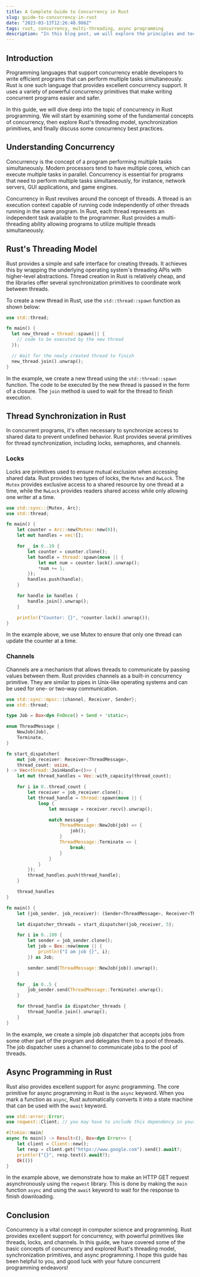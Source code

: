 ```yaml
---
title: A Complete Guide to Concurrency in Rust
slug: guide-to-concurrency-in-rust
date: "2023-03-13T12:26:40.986Z"
tags: rust, concurrency, multi-threading, async programming
description: "In this blog post, we will explore the principles and techniques of concurrency in Rust programming. We will cover the basic concepts of concurrency, the different types of threads used in Rust for concurrent programming, synchronization primitives, and best practices for writing highly concurrent programs."
---
```


## Introduction

Programming languages that support concurrency enable developers to write efficient programs that can perform multiple tasks simultaneously. Rust is one such language that provides excellent concurrency support. It uses a variety of powerful concurrency primitives that make writing concurrent programs easier and safer.

In this guide, we will dive deep into the topic of concurrency in Rust programming. We will start by examining some of the fundamental concepts of concurrency, then explore Rust's threading model, synchronization primitives, and finally discuss some concurrency best practices.

## Understanding Concurrency

Concurrency is the concept of a program performing multiple tasks simultaneously. Modern processors tend to have multiple cores, which can execute multiple tasks in parallel. Concurrency is essential for programs that need to perform multiple tasks simultaneously, for instance, network servers, GUI applications, and game engines.

Concurrency in Rust revolves around the concept of threads. A thread is an execution context capable of running code independently of other threads running in the same program. In Rust, each thread represents an independent task available to the programmer. Rust provides a multi-threading ability allowing programs to utilize multiple threads simultaneously.

## Rust's Threading Model

Rust provides a simple and safe interface for creating threads. It achieves this by wrapping the underlying operating system's threading APIs with higher-level abstractions. Thread creation in Rust is relatively cheap, and the libraries offer several synchronization primitives to coordinate work between threads.

To create a new thread in Rust, use the `std::thread::spawn` function as shown below:

```rust
use std::thread;

fn main() {
  let new_thread = thread::spawn(|| {
    // code to be executed by the new thread
  });

  // Wait for the newly created thread to finish
  new_thread.join().unwrap();
}
```

In the example, we create a new thread using the `std::thread::spawn` function. The code to be executed by the new thread is passed in the form of a closure. The `join` method is used to wait for the thread to finish execution.

## Thread Synchronization in Rust

In concurrent programs, it's often necessary to synchronize access to shared data to prevent undefined behavior. Rust provides several primitives for thread synchronization, including locks, semaphores, and channels.

### Locks

Locks are primitives used to ensure mutual exclusion when accessing shared data. Rust provides two types of locks, the `Mutex` and `RwLock`. The `Mutex` provides exclusive access to a shared resource by one thread at a time, while the `RwLock` provides readers shared access while only allowing one writer at a time.

```rust
use std::sync::{Mutex, Arc};
use std::thread;

fn main() {
    let counter = Arc::new(Mutex::new(0));
    let mut handles = vec![];

    for _ in 0..10 {
        let counter = counter.clone();
        let handle = thread::spawn(move || {
            let mut num = counter.lock().unwrap();
            *num += 1;
        });
        handles.push(handle);
    }

    for handle in handles {
        handle.join().unwrap();
    }

    println!("Counter: {}", *counter.lock().unwrap());
}
```

In the example above, we use Mutex to ensure that only one thread can update the counter at a time.

### Channels

Channels are a mechanism that allows threads to communicate by passing values between them. Rust provides channels as a built-in concurrency primitive. They are similar to pipes in Unix-like operating systems and can be used for one- or two-way communication.

```rust
use std::sync::mpsc::{channel, Receiver, Sender};
use std::thread;

type Job = Box<dyn FnOnce() + Send + 'static>;

enum ThreadMessage {
    NewJob(Job),
    Terminate,
}

fn start_dispatcher(
    mut job_receiver: Receiver<ThreadMessage>,
    thread_count: usize,
) -> Vec<thread::JoinHandle<()>> {
    let mut thread_handles = Vec::with_capacity(thread_count);

    for i in 0..thread_count {
        let receiver = job_receiver.clone();
        let thread_handle = thread::spawn(move || {
            loop {
                let message = receiver.recv().unwrap();

                match message {
                    ThreadMessage::NewJob(job) => {
                        job();
                    }
                    ThreadMessage::Terminate => {
                        break;
                    }
                }
            }
        });
        thread_handles.push(thread_handle);
    }

    thread_handles
}

fn main() {
    let (job_sender, job_receiver): (Sender<ThreadMessage>, Receiver<ThreadMessage>) = channel();

    let dispatcher_threads = start_dispatcher(job_receiver, 5);

    for i in 0..100 {
        let sender = job_sender.clone();
        let job = Box::new(move || {
            println!("I am job {}", i);
        }) as Job;

        sender.send(ThreadMessage::NewJob(job)).unwrap();
    }

    for _ in 0..5 {
        job_sender.send(ThreadMessage::Terminate).unwrap();
    }

    for thread_handle in dispatcher_threads {
        thread_handle.join().unwrap();
    }
}
```

In the example, we create a simple job dispatcher that accepts jobs from some other part of the program and delegates them to a pool of threads. The job dispatcher uses a channel to communicate jobs to the pool of threads.

## Async Programming in Rust

Rust also provides excellent support for async programming. The core primitive for async programming in Rust is the `async` keyword. When you mark a function as `async`, Rust automatically converts it into a state machine that can be used with the `await` keyword.

```rust
use std::error::Error;
use reqwest::Client; // you may have to include this dependency in your Cargo.toml file

#[tokio::main]
async fn main() -> Result<(), Box<dyn Error>> {
    let client = Client::new();
    let resp = client.get("https://www.google.com").send().await?;
    println!("{}", resp.text().await?);
    Ok(())
}
```

In the example above, we demonstrate how to make an HTTP GET request asynchronously using the `reqwest` library. This is done by making the `main` function `async` and using the `await` keyword to wait for the response to finish downloading.

## Conclusion

Concurrency is a vital concept in computer science and programming. Rust provides excellent support for concurrency, with powerful primitives like threads, locks, and channels. In this guide, we have covered some of the basic concepts of concurrency and explored Rust's threading model, synchronization primitives, and async programming. I hope this guide has been helpful to you, and good luck with your future concurrent programming endeavors!